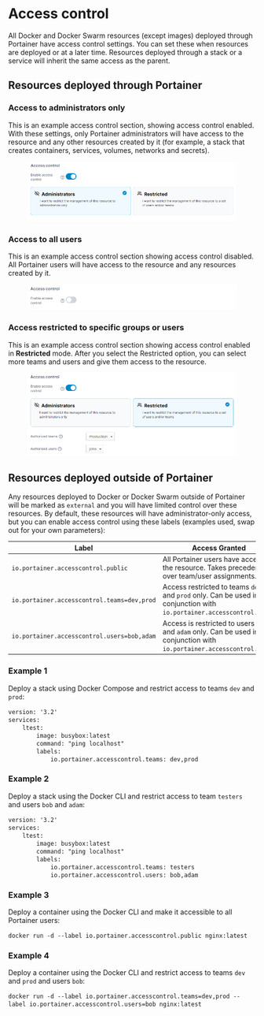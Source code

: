 # Access control

All Docker and Docker Swarm resources (except images) deployed through Portainer have access control settings. You can set these when resources are deployed or at a later time. Resources deployed through a stack or a service will inherit the same access as the parent.

## Resources deployed through Portainer

### Access to administrators only

This is an example access control section, showing access control enabled. With these settings, only Portainer administrators will have access to the resource and any other resources created by it (for example, a stack that creates containers, services, volumes, networks and secrets).

<figure><img src="/assets/2.15-advanced-accesscontrol-admin.png" alt=""><figcaption></figcaption></figure>

### Access to all users

This is an example access control section showing access control disabled. All Portainer users will have access to the resource and any resources created by it.

<figure><img src="/assets/2.15-advanced-accesscontrol-public.png" alt=""><figcaption></figcaption></figure>

### Access restricted to specific groups or users

This is an example access control section showing access control enabled in **Restricted** mode. After you select the Restricted option, you can select more teams and users and give them access to the resource.

<figure><img src="/assets/2.15-advanced-accesscontrol-restricted.png" alt=""><figcaption></figcaption></figure>

## Resources deployed outside of Portainer

Any resources deployed to Docker or Docker Swarm outside of Portainer will be marked as `external` and you will have limited control over these resources. By default, these resources will have administrator-only access, but you can enable access control using these labels (examples used, swap out for your own parameters):

| Label                                       | Access Granted                                                                                                          |
| ------------------------------------------- | ----------------------------------------------------------------------------------------------------------------------- |
| `io.portainer.accesscontrol.public`         | All Portainer users have access to the resource. Takes precedence over team/user assignments.                           |
| `io.portainer.accesscontrol.teams=dev,prod` | Access restricted to teams `dev` and `prod` only. Can be used in conjunction with `io.portainer.accesscontrol.users`    |
| `io.portainer.accesscontrol.users=bob,adam` | Access is restricted to users `bob` and `adam` only. Can be used in conjunction with `io.portainer.accesscontrol.teams` |

### Example 1 <a href="#examples" id="examples"></a>

Deploy a stack using Docker Compose and restrict access to teams `dev` and `prod`:

```
version: '3.2'
services:
    ltest:
        image: busybox:latest
        command: "ping localhost"
        labels:
            io.portainer.accesscontrol.teams: dev,prod
```

### Example 2

Deploy a stack using the Docker CLI and restrict access to team `testers` and users `bob` and `adam`:

```
version: '3.2'
services:
    ltest:
        image: busybox:latest
        command: "ping localhost"
        labels:
            io.portainer.accesscontrol.teams: testers
            io.portainer.accesscontrol.users: bob,adam
```

### Example 3

Deploy a container using the Docker CLI and make it accessible to all Portainer users:

```
docker run -d --label io.portainer.accesscontrol.public nginx:latest
```

### Example 4

Deploy a container using the Docker CLI and restrict access to teams `dev` and `prod` and users `bob`:

```
docker run -d --label io.portainer.accesscontrol.teams=dev,prod --label io.portainer.accesscontrol.users=bob nginx:latest
```
